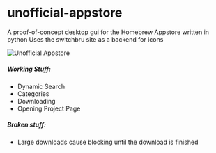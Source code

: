 # unofficial-appstore
A proof-of-concept desktop gui for the Homebrew Appstore written in python
Uses the switchbru site as a backend for icons

![Unofficial Appstore](https://i.imgur.com/xXpmRaO.png)

##### Working Stuff:
 - Dynamic Search
 - Categories
 - Downloading
 - Opening Project Page

##### Broken stuff:
 - Large downloads cause blocking until the download is finished
